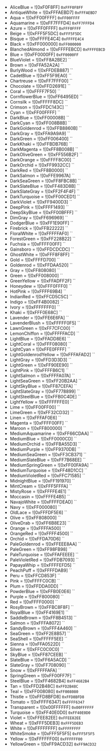 - AliceBlue            = ![0xF0F8FF] `0xFFF0F8FF`
- AntiqueWhite         = ![0xFFFAEBD7] `0xFFFAEBD7`
- Aqua                 = ![0xFF00FFFF] `0xFF00FFFF`
- Aquamarine           = ![0xFF7FFFD4] `0xFF7FFFD4`
- Azure                = ![0xFFF0FFFF] `0xFFF0FFFF`
- Beige                = ![0xFFF5F5DC] `0xFFF5F5DC`
- Bisque               = ![0xFFFFE4C4] `0xFFFFE4C4`
- Black                = ![0xFF000000] `0xFF000000`
- BlanchedAlmond       = ![0xFFFFEBCD] `0xFFFFEBCD`
- Blue                 = ![0xFF0000FF] `0xFF0000FF`
- BlueViolet           = ![0xFF8A2BE2] ``
- Brown                = ![0xFFA52A2A] ``
- BurlyWood            = ![0xFFDEB887] ``
- CadetBlue            = ![0xFF5F9EA0] ``
- Chartreuse           = ![0xFF7FFF00] ``
- Chocolate            = ![0xFFD2691E] ``
- Coral                = ![0xFFFF7F50] ``
- CornflowerBlue       = ![0xFF6495ED] ``
- Cornsilk             = ![0xFFFFF8DC] ``
- Crimson              = ![0xFFDC143C] ``
- Cyan                 = ![0xFF00FFFF] ``
- DarkBlue             = ![0xFF00008B] ``
- DarkCyan             = ![0xFF008B8B] ``
- DarkGoldenrod        = ![0xFFB8860B] ``
- DarkGray             = ![0xFFA9A9A9] ``
- DarkGreen            = ![0xFF006400] ``
- DarkKhaki            = ![0xFFBDB76B] ``
- DarkMagenta          = ![0xFF8B008B] ``
- DarkOliveGreen       = ![0xFF556B2F] ``
- DarkOrange           = ![0xFFFF8C00] ``
- DarkOrchid           = ![0xFF9932CC] ``
- DarkRed              = ![0xFF8B0000] ``
- DarkSalmon           = ![0xFFE9967A] ``
- DarkSeaGreen         = ![0xFF8FBC8B] ``
- DarkSlateBlue        = ![0xFF483D8B] ``
- DarkSlateGray        = ![0xFF2F4F4F] ``
- DarkTurquoise        = ![0xFF00CED1] ``
- DarkViolet           = ![0xFF9400D3] ``
- DeepPink             = ![0xFFFF1493] ``
- DeepSkyBlue          = ![0xFF00BFFF] ``
- DimGray              = ![0xFF696969] ``
- DodgerBlue           = ![0xFF1E90FF] ``
- Firebrick            = ![0xFFB22222] ``
- FloralWhite          = ![0xFFFFFAF0] ``
- ForestGreen          = ![0xFF228B22] ``
- Fuchsia              = ![0xFFFF00FF] ``
- Gainsboro            = ![0xFFDCDCDC] ``
- GhostWhite           = ![0xFFF8F8FF] ``
- Gold                 = ![0xFFFFD700] ``
- Goldenrod            = ![0xFFDAA520] ``
- Gray                 = ![0xFF808080] ``
- Green                = ![0xFF008000] ``
- GreenYellow          = ![0xFFADFF2F] ``
- Honeydew             = ![0xFFF0FFF0] ``
- HotPink              = ![0xFFFF69B4] ``
- IndianRed            = ![0xFFCD5C5C] ``
- Indigo               = ![0xFF4B0082] ``
- Ivory                = ![0xFFFFFFF0] ``
- Khaki                = ![0xFFF0E68C] ``
- Lavender             = ![0xFFE6E6FA] ``
- LavenderBlush        = ![0xFFFFF0F5] ``
- LawnGreen            = ![0xFF7CFC00] ``
- LemonChiffon         = ![0xFFFFFACD] ``
- LightBlue            = ![0xFFADD8E6] ``
- LightCoral           = ![0xFFF08080] ``
- LightCyan            = ![0xFFE0FFFF] ``
- LightGoldenrodYellow = ![0xFFFAFAD2] ``
- LightGray            = ![0xFFD3D3D3] ``
- LightGreen           = ![0xFF90EE90] ``
- LightPink            = ![0xFFFFB6C1] ``
- LightSalmon          = ![0xFFFFA07A] ``
- LightSeaGreen        = ![0xFF20B2AA] ``
- LightSkyBlue         = ![0xFF87CEFA] ``
- LightSlateGray       = ![0xFF778899] ``
- LightSteelBlue       = ![0xFFB0C4DE] ``
- LightYellow          = ![0xFFFFFFE0] ``
- Lime                 = ![0xFF00FF00] ``
- LimeGreen            = ![0xFF32CD32] ``
- Linen                = ![0xFFFAF0E6] ``
- Magenta              = ![0xFFFF00FF] ``
- Maroon               = ![0xFF800000] ``
- MediumAquamarine     = ![0xFF66CDAA] ``
- MediumBlue           = ![0xFF0000CD] ``
- MediumOrchid         = ![0xFFBA55D3] ``
- MediumPurple         = ![0xFF9370DB] ``
- MediumSeaGreen       = ![0xFF3CB371] ``
- MediumSlateBlue      = ![0xFF7B68EE] ``
- MediumSpringGreen    = ![0xFF00FA9A] ``
- MediumTurquoise      = ![0xFF48D1CC] ``
- MediumVioletRed      = ![0xFFC71585] ``
- MidnightBlue         = ![0xFF191970] ``
- MintCream            = ![0xFFF5FFFA] ``
- MistyRose            = ![0xFFFFE4E1] ``
- Moccasin             = ![0xFFFFE4B5] ``
- NavajoWhite          = ![0xFFFFDEAD] ``
- Navy                 = ![0xFF000080] ``
- OldLace              = ![0xFFFDF5E6] ``
- Olive                = ![0xFF808000] ``
- OliveDrab            = ![0xFF6B8E23] ``
- Orange               = ![0xFFFFA500] ``
- OrangeRed            = ![0xFFFF4500] ``
- Orchid               = ![0xFFDA70D6] ``
- PaleGoldenrod        = ![0xFFEEE8AA] ``
- PaleGreen            = ![0xFF98FB98] ``
- PaleTurquoise        = ![0xFFAFEEEE] ``
- PaleVioletRed        = ![0xFFDB7093] ``
- PapayaWhip           = ![0xFFFFEFD5] ``
- PeachPuff            = ![0xFFFFDAB9] ``
- Peru                 = ![0xFFCD853F] ``
- Pink                 = ![0xFFFFC0CB] ``
- Plum                 = ![0xFFDDA0DD] ``
- PowderBlue           = ![0xFFB0E0E6] ``
- Purple               = ![0xFF800080] ``
- Red                  = ![0xFFFF0000] ``
- RosyBrown            = ![0xFFBC8F8F] ``
- RoyalBlue            = ![0xFF4169E1] ``
- SaddleBrown          = ![0xFF8B4513] ``
- Salmon               = ![0xFFFA8072] ``
- SandyBrown           = ![0xFFF4A460] ``
- SeaGreen             = ![0xFF2E8B57] ``
- SeaShell             = ![0xFFFFF5EE] ``
- Sienna               = ![0xFFA0522D] ``
- Silver               = ![0xFFC0C0C0] ``
- SkyBlue              = ![0xFF87CEEB] ``
- SlateBlue            = ![0xFF6A5ACD] ``
- SlateGray            = ![0xFF708090] ``
- Snow                 = ![0xFFFFFAFA] ``
- SpringGreen          = ![0xFF00FF7F] ``
- SteelBlue            = ![0xFF4682B4] `0xFF4682B4`
- Tan                  = ![0xFFD2B48C] `0xFFD2B48C`
- Teal                 = ![0xFF008080] `0xFF008080`
- Thistle              = ![0xFFD8BFD8] `0xFFD8BFD8`
- Tomato               = ![0xFFFF6347] `0xFFFF6347`
- Transparent          = ![0x00FFFFFF] `0x00FFFFFF`
- Turquoise            = ![0xFF40E0D0] `0xFF40E0D0`
- Violet               = ![0xFFEE82EE] `0xFFEE82EE`
- Wheat                = ![0xFFF5DEB3] `0xFFF5DEB3`
- White                = ![0xFFFFFFFF] `0xFFFFFFFF`
- WhiteSmoke           = ![0xFFF5F5F5] `0xFFF5F5F5`
- Yellow               = ![0xFFFFFF00] `0xFFFFFF00`
- YellowGreen          = ![0xFF9ACD32] `0xFF9ACD32`
